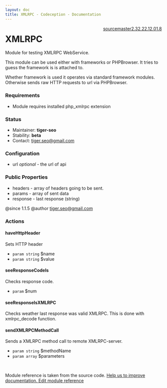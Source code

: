 ```yaml
---
layout: doc
title: XMLRPC - Codeception - Documentation
---
```




<div class="btn-group" role="group" style="float: right" aria-label="..."><a class="btn btn-default" href="https://github.com/Codeception/Codeception/blob/2.4/src/Codeception/Module/XMLRPC.php">source</a><a class="btn btn-default" href="https://github.com/Codeception/Codeception/blob/master/docs/modules/XMLRPC.md">master</a><a class="btn btn-default" href="https://github.com/Codeception/Codeception/blob/2.3/docs/modules/XMLRPC.md">2.3</a><a class="btn btn-default" href="https://github.com/Codeception/Codeception/blob/2.2/docs/modules/XMLRPC.md">2.2</a><a class="btn btn-default" href="https://github.com/Codeception/Codeception/blob/2.1/docs/modules/XMLRPC.md">2.1</a><a class="btn btn-default" href="https://github.com/Codeception/Codeception/blob/2.0/docs/modules/XMLRPC.md">2.0</a><a class="btn btn-default" href="https://github.com/Codeception/Codeception/blob/1.8/docs/modules/XMLRPC.md">1.8</a></div>

# XMLRPC


Module for testing XMLRPC WebService.

This module can be used either with frameworks or PHPBrowser.
It tries to guess the framework is is attached to.

Whether framework is used it operates via standard framework modules.
Otherwise sends raw HTTP requests to url via PHPBrowser.

### Requirements

* Module requires installed php_xmlrpc extension

### Status

* Maintainer: **tiger-seo**
* Stability: **beta**
* Contact: tiger.seo@gmail.com

### Configuration

* url *optional* - the url of api

### Public Properties

* headers - array of headers going to be sent.
* params - array of sent data
* response - last response (string)

@since 1.1.5
@author tiger.seo@gmail.com

### Actions

#### haveHttpHeader
 
Sets HTTP header

 * `param string` $name
 * `param string` $value


#### seeResponseCodeIs
 
Checks response code.

 * `param` $num


#### seeResponseIsXMLRPC
 
Checks weather last response was valid XMLRPC.
This is done with xmlrpc_decode function.



#### sendXMLRPCMethodCall
 
Sends a XMLRPC method call to remote XMLRPC-server.

 * `param string` $methodName
 * `param array` $parameters

<p>&nbsp;</p><div class="alert alert-warning">Module reference is taken from the source code. <a href="https://github.com/Codeception/Codeception/tree/2.4/src/Codeception/Module/XMLRPC.php">Help us to improve documentation. Edit module reference</a></div>
